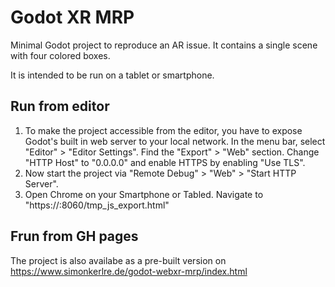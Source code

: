 # Godot XR MRP

Minimal Godot project to reproduce an AR issue. It contains a single scene with four colored boxes.

It is intended to be run on a tablet or smartphone.

## Run from editor

1. To make the project accessible from the editor, you have to expose Godot's built in web server to your local network. In the menu bar, select "Editor" > "Editor Settings". Find the "Export" > "Web" section. Change "HTTP Host" to "0.0.0.0" and enable HTTPS by enabling "Use TLS".
2. Now start the project via "Remote Debug" > "Web" > "Start HTTP Server".
3. Open Chrome on your Smartphone or Tabled. Navigate to "https://<your-dev-machine-ip>:8060/tmp_js_export.html"

## Frun from GH pages

The project is also availabe as a pre-built version on https://www.simonkerlre.de/godot-webxr-mrp/index.html
